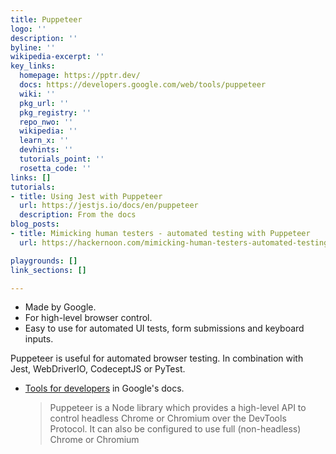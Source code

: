 ```yaml
---
title: Puppeteer
logo: ''
description: ''
byline: ''
wikipedia-excerpt: ''
key_links:
  homepage: https://pptr.dev/
  docs: https://developers.google.com/web/tools/puppeteer
  wiki: ''
  pkg_url: ''
  pkg_registry: ''
  repo_nwo: ''
  wikipedia: ''
  learn_x: ''
  devhints: ''
  tutorials_point: ''
  rosetta_code: ''
links: []
tutorials:
- title: Using Jest with Puppeteer
  url: https://jestjs.io/docs/en/puppeteer
  description: From the docs
blog_posts: 
- title: Mimicking human testers - automated testing with Puppeteer 
  url: https://hackernoon.com/mimicking-human-testers-automated-testing-with-puppeteer

playgrounds: []
link_sections: []

---
```

- Made by Google.
- For high-level browser control.
- Easy to use for automated UI tests, form submissions and keyboard inputs.


Puppeteer is useful for automated browser testing. In combination with Jest, WebDriverIO, CodeceptJS or PyTest.

- [Tools for developers](https://developers.google.com/web/tools/puppeteer/) in Google's docs.
    >  Puppeteer is a Node library which provides a high-level API to control headless Chrome or Chromium over the DevTools Protocol. It can also be configured to use full (non-headless) Chrome or Chromium
